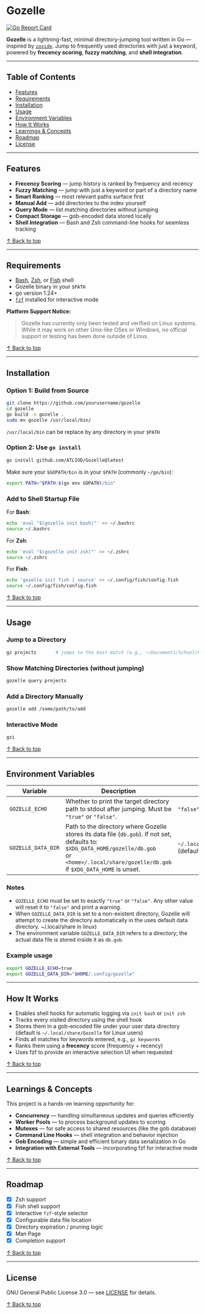 # Gozelle

[![Go Report Card](https://goreportcard.com/badge/github.com/ATLIOD/Gozelle?t=1)](https://goreportcard.com/report/github.com/ATLIOD/Gozelle)

**Gozelle** is a lightning-fast, minimal directory-jumping tool written in Go — inspired by [`zoxide`](https://github.com/ajeetdsouza/zoxide). Jump to frequently used directories with just a keyword, powered by **frecency scoring**, **fuzzy matching**, and **shell integration**.

---

## Table of Contents

- [Features](#Features)
- [Requirements](#Requirements)
- [Installation](#Installation)
- [Usage](#Usage)
- [Environment Variables](#Environment-Variables)
- [How It Works](#How-it-works)
- [Learnings & Concepts](#Learnings--concepts)
- [Roadmap](#Roadmap)
- [License](#License)

---

## Features

- **Frecency Scoring** — jump history is ranked by frequency and recency  
- **Fuzzy Matching** — jump with just a keyword or part of a directory name  
- **Smart Ranking** — most relevant paths surface first  
- **Manual Add** — add directories to the index yourself  
- **Query Mode** — list matching directories without jumping  
- **Compact Storage** — gob-encoded data stored locally  
- **Shell Integration** — Bash and Zsh command-line hooks for seamless tracking

[↑ Back to top](#Gozelle)

---

## Requirements

- [Bash](https://www.gnu.org/software/bash/), [Zsh](https://www.zsh.org/), or [Fish](https://fishshell.com/) shell  
- Gozelle binary in your `$PATH`  
- go version 1.24+
- [`fzf`](https://github.com/junegunn/fzf) installed for interactive mode

**Platform Support Notice:**  
> Gozelle has currently only been tested and verified on Linux systems. While it may work on other Unix-like OSes or Windows, no official support or testing has been done outside of Linux.


[↑ Back to top](#Gozelle)

---

## Installation

### Option 1: Build from Source

```bash
git clone https://github.com/yourusername/gozelle
cd gozelle
go build -o gozelle .
sudo mv gozelle /usr/local/bin/
```
`/usr/local/bin` can be replace by any directory in your `$PATH`

### Option 2: Use `go install`

```bash
go install github.com/ATLIOD/Gozelle@latest
```

Make sure your `$GOPATH/bin` is in your `$PATH` (commonly `~/go/bin`):

```bash
export PATH="$PATH:$(go env GOPATH)/bin"
```

### Add to Shell Startup File

For **Bash**:

```bash
echo 'eval "$(gozelle init bash)"' >> ~/.bashrc
source ~/.bashrc
```

For **Zsh**:

```bash
echo 'eval "$(gozelle init zsh)"' >> ~/.zshrc
source ~/.zshrc
```

For **Fish**:

```bash
echo 'gozelle init fish | source' >> ~/.config/fish/config.fish
source ~/.config/fish/config.fish
```

[↑ Back to top](#Gozelle)

---

## Usage

### Jump to a Directory

```bash
gz projects       # jumps to the best match (e.g., ~/Documents/School/Programming/projects)
```

### Show Matching Directories (without jumping)

```bash
gozelle query projects
```

### Add a Directory Manually

```bash
gozelle add /some/path/to/add
```
### Interactive Mode
```bash
gzi
```

[↑ Back to top](#Gozelle)

---
## Environment Variables

| Variable          | Description                                                                                 | Default                                                                                           |
|-------------------|---------------------------------------------------------------------------------------------|-------------------------------------------------------------------------------------------------|
| `GOZELLE_ECHO`    | Whether to print the target directory path to stdout after jumping. Must be `"true"` or `"false"`. | `"false"` (default)                                                                             |
| `GOZELLE_DATA_DIR`| Path to the directory where Gozelle stores its data file (`db.gob`). If not set, defaults to: <br> `$XDG_DATA_HOME/gozelle/db.gob` <br> or `<home>/.local/share/gozelle/db.gob` if `$XDG_DATA_HOME` is unset. | `~/.local/share/gozelle/db.gob` (default)                                                       |

### Notes

- `GOZELLE_ECHO` must be set to exactly `"true"` or `"false"`. Any other value will reset it to `"false"` and print a warning.
- When `GOZELLE_DATA_DIR` is set to a non-existent directory, Gozelle will attempt to create the directory automatically in the uses default data directory. ~/.local/share in linux)
- The environment variable `GOZELLE_DATA_DIR` refers to a directory; the actual data file is stored inside it as `db.gob`.

### Example usage

```bash
export GOZELLE_ECHO=true
export GOZELLE_DATA_DIR="$HOME/.config/gozelle"
```

---

## How It Works

- Enables shell hooks for automatic logging via `init bash` or `init zsh`  
- Tracks every visited directory using the shell hook  
- Stores them in a gob-encoded file under your user data directory (default is `~/.local/share/Gozelle` for Linux users)  
- Finds all matches for keywords entered, e.g., `gz keywords`  
- Ranks them using a **frecency** score (frequency + recency)
- Uses fzf to provide an interactive selection UI when requested

[↑ Back to top](#Gozelle)

---

## Learnings & Concepts

This project is a hands-on learning opportunity for:

- **Concurrency** — handling simultaneous updates and queries efficiently  
- **Worker Pools** — to process background updates to scoring  
- **Mutexes** — for safe access to shared resources (like the gob database)  
- **Command Line Hooks** — shell integration and behavior injection  
- **Gob Encoding** — simple and efficient binary data serialization in Go
- **Integration with External Tools** — incorporating fzf for interactive mode

[↑ Back to top](#Gozelle)

---

## Roadmap

- [X] Zsh support  
- [X] Fish shell support  
- [X] Interactive `fzf`-style selector  
- [X] Configurable data file location  
- [X] Directory expiration / pruning logic  
- [X] Man Page  
- [X] Completion support

[↑ Back to top](#Gozelle)

---

## License


GNU General Public License 3.0 — see [LICENSE](LICENSE) for details.


[↑ Back to top](#Gozelle)
